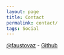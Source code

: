 ```yaml
---
layout: page
title: Contact
permalink: contact/
tags: Social
---
```


[@faustovaz](https://twitter.com/faustovaz) - [Github](https://github.com/faustovaz)
